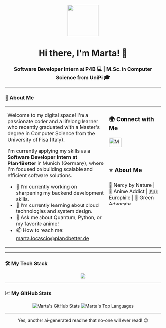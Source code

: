 <!-- 
  Hi Marta! 
  
  Instructions:
  1. Replace 'your-github-username' with your actual GitHub username in all the image URLs.
  2. Fill in the URLs for your LinkedIn, portfolio, etc., in the 'Connect with Me' section.
  3. Customize the list of skills in the 'Tech Stack' section by adding or removing icons.
     Find more icons here: https://github.com/devicons/devicon/tree/master/icons
-->

<div id="header" align="center">
  <img src="https://media2.giphy.com/media/v1.Y2lkPTc5MGI3NjExd3doMXEyeTdoczl0cTJzdmt3ajVhMWViNWE5Zm5uNXM0ZjExMjBoZiZlcD12MV9pbnRlcm5hbF9naWZfYnlfaWQmY3Q9cw/RnuOjf7cFoWTYL0c5M/giphy.gif" width="100"/>
  <h1>Hi there, I'm Marta! 👋</h1>
  <h3>Software Developer Intern at P4B 💻 | M.Sc. in Computer Science from UniPi 🎓</h3>
</div>

---

### 📖 About Me

<table>
  <tr>
    <td valign="top" width="65%">
      <p>Welcome to my digital space! I'm a passionate coder and a lifelong learner who recently graduated with a Master's degree in Computer Science from the University of Pisa (Italy).</p>
      <p>I'm currently applying my skills as a <strong>Software Developer Intern at Plan4Better</strong> in Munich (Germany), where I'm focused on building scalable and efficient software solutions.</p>
      <ul>
        <li>🔭 I’m currently working on sharpening my backend development skills.</li>
        <li>🌱 I’m currently learning about cloud technologies and system design.</li>
        <li>💬 Ask me about Quantum, Python, or my favorite anime!</li>
        <li>📫 How to reach me: <a href="mailto:marta.locascio@plan4better.de">marta.locascio@plan4better.de</a></li>
      </ul>
    </td>
    <td valign="top" width="35%">
      <strong><h3>🌍 Connect with Me</h3></strong>
      <p align="left">
        <a href="https://www.linkedin.com/in//" target="blank">
          <img align="center" src="https://raw.githubusercontent.com/rahuldkjain/github-profile-readme-generator/master/src/images/icons/Social/linked-in-alt.svg" alt="My LinkedIn Profile" height="30" width="40" />
        </a>
      </p>
      <br/>
      <strong><h3>⭐ About Me </h3></strong>
      <p>
        👾 Nerdy by Nature | 🌸 Anime Addict | 🇪🇺 Europhile | 🌿 Green Advocate
      </p>
    </td>
  </tr>
</table>

---

### 🛠️ My Tech Stack

<p align="center">
  <a href="https://skillicons.dev">
    <img src="https://skillicons.dev/icons?i=c,cpp,python,java,ocaml,git,docker,mysql,postgres,linux&perline=5" />
  </a>
</p>

---

### 📈 My GitHub Stats

<p align="center">
  <img src="https://github-readme-stats.vercel.app/api?username=96hoshi&theme=tokyonight&show_icons=true&hide_border=false&count_private=true" alt="Marta's GitHub Stats" />
  <img src="https://github-readme-stats.vercel.app/api/top-langs/?username=96hoshi&layout=compact&theme=tokyonight" alt="Marta's Top Languages" />
</p>

---
<p align="center">
  Yes, another ai-generated readme that no-one will ever read! 😉
</p>
